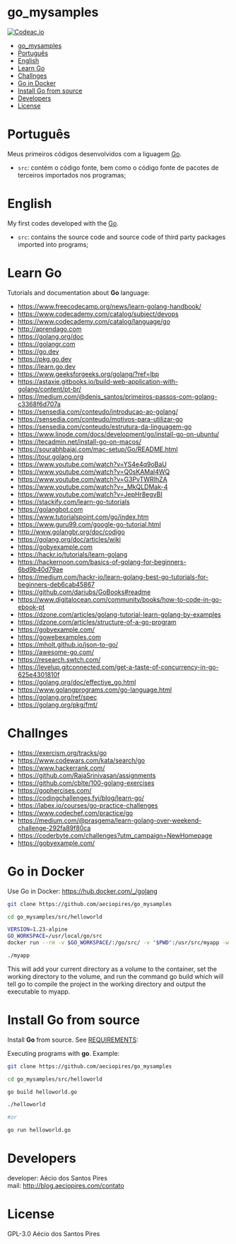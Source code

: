 # go_mysamples

[![Codeac.io](https://static.codeac.io/badges/2-231147601.svg)](https://app.codeac.io/github/aeciopires/go_mysamples)

<!-- TOC -->

- [go\_mysamples](#go_mysamples)
- [Português](#português)
- [English](#english)
- [Learn Go](#learn-go)
- [Challnges](#challnges)
- [Go in Docker](#go-in-docker)
- [Install Go from source](#install-go-from-source)
- [Developers](#developers)
- [License](#license)

<!-- TOC -->

# Português

Meus primeiros códigos desenvolvidos com a liguagem [Go](https://golang.org).

* `src`: contém o código fonte, bem como o código fonte de pacotes de terceiros importados nos programas;

# English

My first codes developed with the [Go](https://golang.org).

* `src`: contains the source code and source code of third party packages imported into programs;

# Learn Go

Tutorials and documentation about **Go** language:

* https://www.freecodecamp.org/news/learn-golang-handbook/
* https://www.codecademy.com/catalog/subject/devops
* https://www.codecademy.com/catalog/language/go
* http://aprendago.com
* https://golang.org/doc
* https://golangr.com
* https://go.dev
* https://pkg.go.dev
* https://learn.go.dev
* https://www.geeksforgeeks.org/golang/?ref=lbp
* https://astaxie.gitbooks.io/build-web-application-with-golang/content/pt-br/
* https://medium.com/@denis_santos/primeiros-passos-com-golang-c3368f6d707a
* https://sensedia.com/conteudo/introducao-ao-golang/
* https://sensedia.com/conteudo/motivos-para-utilizar-go
* https://sensedia.com/conteudo/estrutura-da-linguagem-go
* https://www.linode.com/docs/development/go/install-go-on-ubuntu/
* https://tecadmin.net/install-go-on-macos/
* https://sourabhbajaj.com/mac-setup/Go/README.html
* https://tour.golang.org
* https://www.youtube.com/watch?v=YS4e4q9oBaU
* https://www.youtube.com/watch?v=Q0sKAMal4WQ
* https://www.youtube.com/watch?v=G3PvTWRIhZA
* https://www.youtube.com/watch?v=_MkQLDMak-4
* https://www.youtube.com/watch?v=JepHr8egvBI
* https://stackify.com/learn-go-tutorials
* https://golangbot.com
* https://www.tutorialspoint.com/go/index.htm
* https://www.guru99.com/google-go-tutorial.html
* http://www.golangbr.org/doc/codigo
* https://golang.org/doc/articles/wiki
* https://gobyexample.com
* https://hackr.io/tutorials/learn-golang
* https://hackernoon.com/basics-of-golang-for-beginners-6bd9b40d79ae
* https://medium.com/hackr-io/learn-golang-best-go-tutorials-for-beginners-deb6cab45867
* https://github.com/dariubs/GoBooks#readme
* https://www.digitalocean.com/community/books/how-to-code-in-go-ebook-pt
* https://dzone.com/articles/golang-tutorial-learn-golang-by-examples
* https://dzone.com/articles/structure-of-a-go-program 
* https://gobyexample.com/
* https://gowebexamples.com
* https://mholt.github.io/json-to-go/
* https://awesome-go.com/
* https://research.swtch.com/
* https://levelup.gitconnected.com/get-a-taste-of-concurrency-in-go-625e4301810f
* https://golang.org/doc/effective_go.html
* https://www.golangprograms.com/go-language.html
* https://golang.org/ref/spec
* https://golang.org/pkg/fmt/

# Challnges

* https://exercism.org/tracks/go
* https://www.codewars.com/kata/search/go
* https://www.hackerrank.com/
* https://github.com/RajaSrinivasan/assignments
* https://github.com/cblte/100-golang-exercises
* https://gophercises.com/
* https://codingchallenges.fyi/blog/learn-go/
* https://labex.io/courses/go-practice-challenges
* https://www.codechef.com/practice/go
* https://medium.com/@prasgema/learn-golang-over-weekend-challenge-292fa89f80ca
* https://coderbyte.com/challenges?utm_campaign=NewHomepage
* https://gobyexample.com/

# Go in Docker

Use Go in Docker: https://hub.docker.com/_/golang

```bash
git clone https://github.com/aeciopires/go_mysamples

cd go_mysamples/src/helloworld

VERSION=1.23-alpine
GO_WORKSPACE=/usr/local/go/src
docker run --rm -v $GO_WORKSPACE/:/go/src/ -v "$PWD":/usr/src/myapp -w /usr/src/myapp golang:$VERSION go build -v

./myapp
```

This will add your current directory as a volume to the container, set the working directory to the volume, and run the command go build which will tell go to compile the project in the working directory and output the executable to myapp.

# Install Go from source

Install **Go** from source. See [REQUIREMENTS](REQUIREMENTS.md#Go):

Executing programs with **go**. Example:

```bash
git clone https://github.com/aeciopires/go_mysamples

cd go_mysamples/src/helloworld

go build helloworld.go

./helloworld

#or

go run helloworld.go
```

# Developers

developer: Aécio dos Santos Pires<br>
mail: http://blog.aeciopires.com/contato

# License

GPL-3.0 Aécio dos Santos Pires
